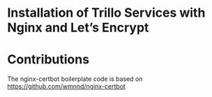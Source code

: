 # Installation of Trillo Services with Nginx and Let’s Encrypt


# Contributions
The nginx-certbot boilerplate code is based on
https://github.com/wmnnd/nginx-certbot

